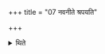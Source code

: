 +++
title = "07 नवनीते श्रपयति"

+++

<details><summary>थिते</summary>

नवनीते श्रपयति ७
</details>
